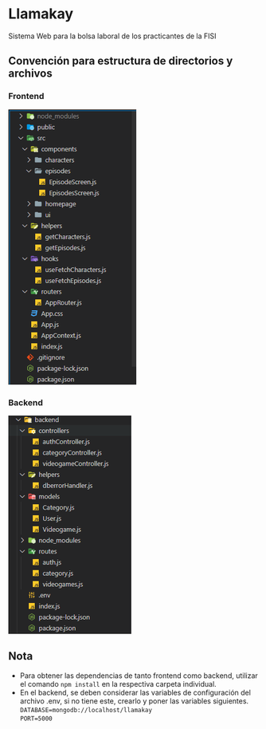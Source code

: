 # Llamakay
Sistema Web para la bolsa laboral de los practicantes de la FISI

## Convención para estructura de directorios y archivos

### Frontend

![](https://github.com/Samuelcodingg/Llamakay/blob/master/frontend/public/frontend-folder-structure.png)

### Backend

![](https://github.com/Samuelcodingg/Llamakay/blob/master/frontend/public/backend-folder-structure.png)

## Nota

* Para obtener las dependencias de tanto frontend como backend, utilizar el comando `npm install` en la respectiva carpeta individual.
* En el backend, se deben considerar las variables de configuración del archivo .env, si no tiene este, crearlo y poner las variables siguientes.  
`DATABASE=mongodb://localhost/llamakay`  
`PORT=5000`
